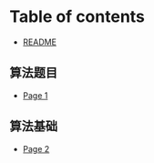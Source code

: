 # Table of contents

* [README](README.md)

## 算法题目

* [Page 1](suan-fa-ti-mu/page-1.md)

## 算法基础

* [Page 2](suan-fa-ji-chu/page-2.md)
